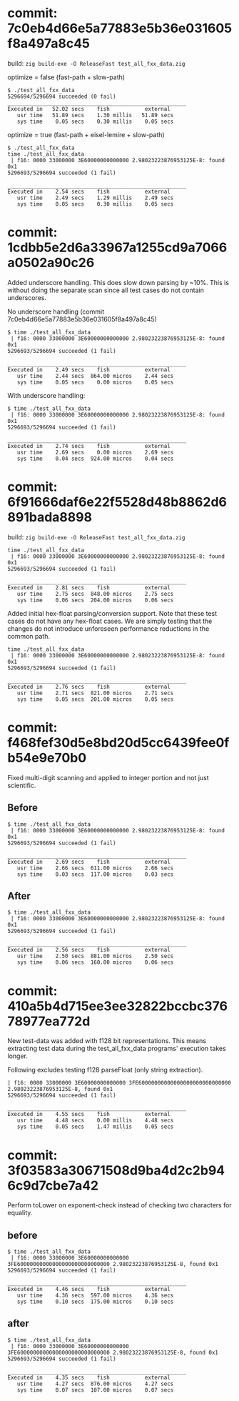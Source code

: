 # commit: 7c0eb4d66e5a77883e5b36e031605f8a497a8c45

build: `zig build-exe -O ReleaseFast test_all_fxx_data.zig`

optimize = false    (fast-path + slow-path)

```
$ ./test_all_fxx_data
5296694/5296694 succeeded (0 fail)
________________________________________________________
Executed in   52.02 secs    fish           external
   usr time   51.89 secs    1.30 millis   51.89 secs
   sys time    0.05 secs    0.30 millis    0.05 secs
```

optimize = true     (fast-path + eisel-lemire + slow-path)

```
$ ./test_all_fxx_data
time ./test_all_fxx_data 
 | f16: 0000 33000000 3E60000000000000 2.98023223876953125E-8: found 0x1
5296693/5296694 succeeded (1 fail)

________________________________________________________
Executed in    2.54 secs    fish           external
   usr time    2.49 secs    1.29 millis    2.49 secs
   sys time    0.05 secs    0.30 millis    0.05 secs
```

# commit: 1cdbb5e2d6a33967a1255cd9a7066a0502a90c26

Added underscore handling. This does slow down parsing by ~10%. This is without
doing the separate scan since all test cases do not contain underscores.

No underscore handling (commit 7c0eb4d66e5a77883e5b36e031605f8a497a8c45)

```
$ time ./test_all_fxx_data
 | f16: 0000 33000000 3E60000000000000 2.98023223876953125E-8: found 0x1
5296693/5296694 succeeded (1 fail)

________________________________________________________
Executed in    2.49 secs    fish           external
   usr time    2.44 secs  864.00 micros    2.44 secs
   sys time    0.05 secs    0.00 micros    0.05 secs
```

With underscore handling:

```
$ time ./test_all_fxx_data
 | f16: 0000 33000000 3E60000000000000 2.98023223876953125E-8: found 0x1
5296693/5296694 succeeded (1 fail)

________________________________________________________
Executed in    2.74 secs    fish           external
   usr time    2.69 secs    0.00 micros    2.69 secs
   sys time    0.04 secs  924.00 micros    0.04 secs
```

# commit: 6f91666daf6e22f5528d48b8862d6891bada8898

build: `zig build-exe -O ReleaseFast test_all_fxx_data.zig`

```
time ./test_all_fxx_data
 | f16: 0000 33000000 3E60000000000000 2.98023223876953125E-8: found 0x1
5296693/5296694 succeeded (1 fail)

________________________________________________________
Executed in    2.81 secs    fish           external
   usr time    2.75 secs  848.00 micros    2.75 secs
   sys time    0.06 secs  204.00 micros    0.06 secs
```

Added initial hex-float parsing/conversion support. Note that these test cases
do not have any hex-float cases. We are simply testing that the changes do not
introduce unforeseen performance reductions in the common path.

```
time ./test_all_fxx_data
 | f16: 0000 33000000 3E60000000000000 2.98023223876953125E-8: found 0x1
5296693/5296694 succeeded (1 fail)

________________________________________________________
Executed in    2.76 secs    fish           external
   usr time    2.71 secs  821.00 micros    2.71 secs
   sys time    0.05 secs  201.00 micros    0.05 secs
```

# commit: f468fef30d5e8bd20d5cc6439fee0fb54e9e70b0

Fixed multi-digit scanning and applied to integer portion and not just
scientific.

## Before

```
$ time ./test_all_fxx_data
 | f16: 0000 33000000 3E60000000000000 2.98023223876953125E-8: found 0x1
5296693/5296694 succeeded (1 fail)

________________________________________________________
Executed in    2.69 secs    fish           external
   usr time    2.66 secs  611.00 micros    2.66 secs
   sys time    0.03 secs  117.00 micros    0.03 secs
```

## After

```
$ time ./test_all_fxx_data
 | f16: 0000 33000000 3E60000000000000 2.98023223876953125E-8: found 0x1
5296693/5296694 succeeded (1 fail)

________________________________________________________
Executed in    2.56 secs    fish           external
   usr time    2.50 secs  881.00 micros    2.50 secs
   sys time    0.06 secs  160.00 micros    0.06 secs
```

# commit: 410a5b4d715ee3ee32822bccbc37678977ea772d

New test-data was added with f128 bit representations. This means extracting
test data during the test_all_fxx_data programs' execution takes longer.

Following excludes testing f128 parseFloat (only string extraction).

```
| f16: 0000 33000000 3E60000000000000 3FE60000000000000000000000000000 2.98023223876953125E-8, found 0x1
5296693/5296694 succeeded (1 fail)

________________________________________________________
Executed in    4.55 secs    fish           external
   usr time    4.48 secs    0.00 millis    4.48 secs
   sys time    0.05 secs    1.47 millis    0.05 secs
```

# commit: 3f03583a30671508d9ba4d2c2b946c9d7cbe7a42

Perform toLower on exponent-check instead of checking two characters for
equality.


## before

```
$ time ./test_all_fxx_data
 | f16: 0000 33000000 3E60000000000000 3FE60000000000000000000000000000 2.98023223876953125E-8, found 0x1
5296693/5296694 succeeded (1 fail)

________________________________________________________
Executed in    4.46 secs    fish           external
   usr time    4.36 secs  597.00 micros    4.36 secs
   sys time    0.10 secs  175.00 micros    0.10 secs
```

## after

```
$ time ./test_all_fxx_data
 | f16: 0000 33000000 3E60000000000000 3FE60000000000000000000000000000 2.98023223876953125E-8, found 0x1
5296693/5296694 succeeded (1 fail)

________________________________________________________
Executed in    4.35 secs    fish           external
   usr time    4.27 secs  876.00 micros    4.27 secs
   sys time    0.07 secs  107.00 micros    0.07 secs
```
